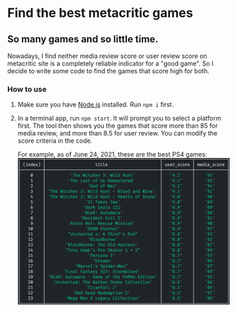 # Find the best metacritic games

## So many games and so little time.

Nowadays, I find neither media review score or user review score on metacritic site is a completely reliable indicator for a "good game". So I decide to write some code to find the games that score high for both.

### How to use

1. Make sure you have [Node.js](https://nodejs.org/) installed. Run `npm i` first.
2. In a terminal app, run `npm start`. It will prompt you to select a platform first. The tool then shows you the games that score more than 85 for media review, and more than 8.5 for user review. You can modify the score criteria in the code.

   For example, as of June 24, 2021, these are the best PS4 games:
   ![Screenshot of best PS4 games](./ps4-20210624.png)
